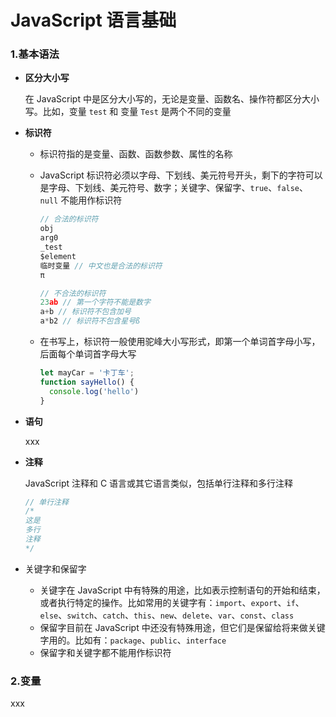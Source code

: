 # JavaScript 语言基础

### 1.基本语法

- **区分大小写**

  在 JavaScript 中是区分大小写的，无论是变量、函数名、操作符都区分大小写。比如，变量 `test` 和 变量 `Test` 是两个不同的变量

- **标识符**

  - 标识符指的是变量、函数、函数参数、属性的名称

  - JavaScript 标识符必须以字母、下划线、美元符号开头，剩下的字符可以是字母、下划线、美元符号、数字；关键字、保留字、`true`、`false`、`null` 不能用作标识符

    ```javascript
    // 合法的标识符
    obj
    arg0
    _test
    $element
    临时变量 // 中文也是合法的标识符
    π
    
    // 不合法的标识符
    23ab // 第一个字符不能是数字
    a+b // 标识符不包含加号
    a*b2 // 标识符不包含星号ß
    ```

  - 在书写上，标识符一般使用驼峰大小写形式，即第一个单词首字母小写，后面每个单词首字母大写

    ```javascript
    let mayCar = '卡丁车';
    function sayHello() {
      console.log('hello')
    }
    ```

- **语句**

  xxx

- **注释**

  JavaScript 注释和 C 语言或其它语言类似，包括单行注释和多行注释

  ```javascript
  // 单行注释
  /* 
  这是
  多行
  注释
  */
  ```

- 关键字和保留字

  - 关键字在 JavaScript 中有特殊的用途，比如表示控制语句的开始和结束，或者执行特定的操作。比如常用的关键字有：`import`、`export`、`if`、`else`、`switch`、`catch`、`this`、`new`、`delete`、`var`、`const`、`class`
  - 保留字目前在 JavaScript 中还没有特殊用途，但它们是保留给将来做关键字用的。比如有：`package`、`public`、`interface`
  - 保留字和关键字都不能用作标识符

### 2.变量

xxx

